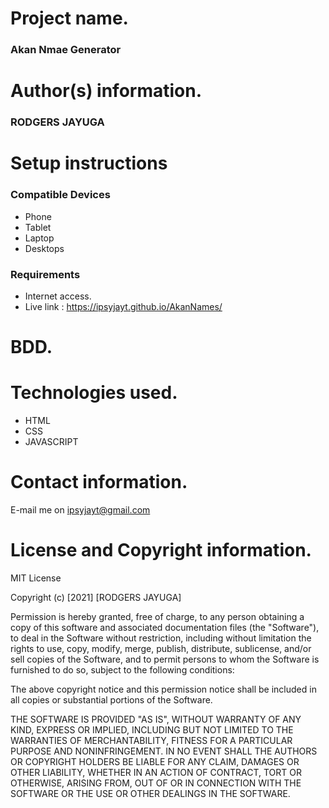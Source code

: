 # Project name.
### Akan Nmae Generator
# Author(s) information.
### RODGERS JAYUGA
# Setup instructions
### Compatible Devices 
* Phone
* Tablet
* Laptop
* Desktops
### Requirements
* Internet access.
* Live link : https://ipsyjayt.github.io/AkanNames/

# BDD.
# Technologies used.
* HTML
* CSS
* JAVASCRIPT
# Contact information.
E-mail me on ipsyjayt@gmail.com
# License and Copyright information.
MIT License

Copyright (c) [2021] [RODGERS JAYUGA]

Permission is hereby granted, free of charge, to any person obtaining a copy
of this software and associated documentation files (the "Software"), to deal
in the Software without restriction, including without limitation the rights
to use, copy, modify, merge, publish, distribute, sublicense, and/or sell
copies of the Software, and to permit persons to whom the Software is
furnished to do so, subject to the following conditions:

The above copyright notice and this permission notice shall be included in all
copies or substantial portions of the Software.

THE SOFTWARE IS PROVIDED "AS IS", WITHOUT WARRANTY OF ANY KIND, EXPRESS OR
IMPLIED, INCLUDING BUT NOT LIMITED TO THE WARRANTIES OF MERCHANTABILITY,
FITNESS FOR A PARTICULAR PURPOSE AND NONINFRINGEMENT. IN NO EVENT SHALL THE
AUTHORS OR COPYRIGHT HOLDERS BE LIABLE FOR ANY CLAIM, DAMAGES OR OTHER
LIABILITY, WHETHER IN AN ACTION OF CONTRACT, TORT OR OTHERWISE, ARISING FROM,
OUT OF OR IN CONNECTION WITH THE SOFTWARE OR THE USE OR OTHER DEALINGS IN THE
SOFTWARE.